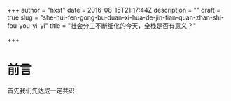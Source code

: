 +++
author = "hxsf"
date = 2016-08-15T21:17:44Z
description = ""
draft = true
slug = "she-hui-fen-gong-bu-duan-xi-hua-de-jin-tian-quan-zhan-shi-fou-you-yi-yi"
title = "社会分工不断细化的今天，全栈是否有意义？"

+++


# 前言
首先我们先达成一定共识

